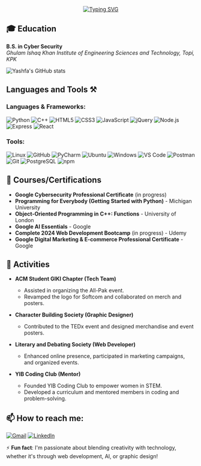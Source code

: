 <p align="center">
  <a href="https://git.io/typing-svg">
    <img src="https://readme-typing-svg.demolab.com?font=Fira+Code&size=22&duration=3000&pause=1000&color=FF69B4&center=true&vCenter=true&width=435&lines=Hi+I+am+Yashfa;I+am+just+a+girl+in+tech🎀;I+hope+not+to+die+here" alt="Typing SVG" />
  </a>
</p>
 
## 🎓 Education

**B.S. in Cyber Security**  
_Ghulam Ishaq Khan Institute of Engineering Sciences and Technology, Topi, KPK_  


![Yashfa's GitHub stats](https://github-readme-stats.vercel.app/api?username=YourGitHubUsername&show_icons=true&theme=radical)



## Languages and Tools ⚒️

### Languages & Frameworks:
![Python](https://img.shields.io/badge/Python-3776AB?style=for-the-badge&logo=python&logoColor=black)
![C++](https://img.shields.io/badge/C++-00599C?style=for-the-badge&logo=cplusplus&logoColor=black)
![HTML5](https://img.shields.io/badge/HTML5-E34F26?style=for-the-badge&logo=html5&logoColor=black)
![CSS3](https://img.shields.io/badge/CSS3-1572B6?style=for-the-badge&logo=css3&logoColor=white)
![JavaScript](https://img.shields.io/badge/JavaScript-F7DF1E?style=for-the-badge&logo=javascript&logoColor=black)
![jQuery](https://img.shields.io/badge/jQuery-0769AD?style=for-the-badge&logo=jquery&logoColor=white)
![Node.js](https://img.shields.io/badge/Node.js-339933?style=for-the-badge&logo=nodedotjs&logoColor=white)
![Express](https://img.shields.io/badge/Express.js-404D59?style=for-the-badge&logo=express&logoColor=white)
![React](https://img.shields.io/badge/React-20232A?style=for-the-badge&logo=react&logoColor=61DAFB)

### Tools:
![Linux](https://img.shields.io/badge/Linux-FCC624?style=for-the-badge&logo=linux&logoColor=black)
![GitHub](https://img.shields.io/badge/GitHub-181717?style=for-the-badge&logo=github&logoColor=white)
![PyCharm](https://img.shields.io/badge/PyCharm-000000?style=for-the-badge&logo=pycharm&logoColor=white)
![Ubuntu](https://img.shields.io/badge/Ubuntu-E95420?style=for-the-badge&logo=ubuntu&logoColor=white)
![Windows](https://img.shields.io/badge/Windows-0078D6?style=for-the-badge&logo=windows&logoColor=white)
![VS Code](https://img.shields.io/badge/VS%20Code-007ACC?style=for-the-badge&logo=visual-studio-code&logoColor=white)
![Postman](https://img.shields.io/badge/Postman-FF6C37?style=for-the-badge&logo=postman&logoColor=white)
![Git](https://img.shields.io/badge/Git-F05032?style=for-the-badge&logo=git&logoColor=white)
![PostgreSQL](https://img.shields.io/badge/PostgreSQL-316192?style=for-the-badge&logo=postgresql&logoColor=white)
![npm](https://img.shields.io/badge/npm-CB3837?style=for-the-badge&logo=npm&logoColor=white)


## 📜 Courses/Certifications

- **Google Cybersecurity Professional Certificate** (in progress)
- **Programming for Everybody (Getting Started with Python)** - Michigan University
- **Object-Oriented Programming in C++: Functions** - University of London
- **Google AI Essentials** - Google
- **Complete 2024 Web Development Bootcamp** (in progress) - Udemy
- **Google Digital Marketing & E-commerce Professional Certificate** - Google

## 🌟 Activities

- **ACM Student GIKI Chapter (Tech Team)**  
  - Assisted in organizing the All-Pak event.
  - Revamped the logo for Softcom and collaborated on merch and posters.
  
- **Character Building Society (Graphic Designer)**  
  - Contributed to the TEDx event and designed merchandise and event posters.

- **Literary and Debating Society (Web Developer)**  
  - Enhanced online presence, participated in marketing campaigns, and organized events.

- **YIB Coding Club (Mentor)**  
  - Founded YIB Coding Club to empower women in STEM.
  - Developed a curriculum and mentored members in coding and problem-solving.

## 📫 How to reach me:

[![Gmail](https://img.shields.io/badge/Gmail-D14836?style=for-the-badge&logo=gmail&logoColor=white)](mailto:yashfafatima717@gmail.com)
[![LinkedIn](https://img.shields.io/badge/LinkedIn-0077B5?style=for-the-badge&logo=linkedin&logoColor=white)](http://linkedin.com/in/yashfa-fatima-629616292/)


⚡ **Fun fact**: I'm passionate about blending creativity with technology, whether it's through web development, AI, or graphic design!
